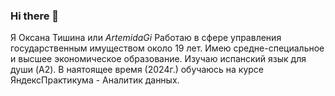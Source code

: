 ### Hi there 👋
Я Оксана Тишина или *ArtemidaGi*
Работаю в сфере управления государственным имуществом около 19 лет.
Имею средне-специальное и высшее экономическое образование.
Изучаю испанский язык для души (A2). 
В наятоящее время (2024г.) обучаюсь на курсе ЯндексПрактикума - Аналитик данных.


<!--
**ArtemidaGi/ArtemidaGi** is a ✨ _special_ ✨ repository because its `README.md` (this file) appears on your GitHub profile.
*Тишина Оксана Викторовна (ArtemidaGi)*
-->
